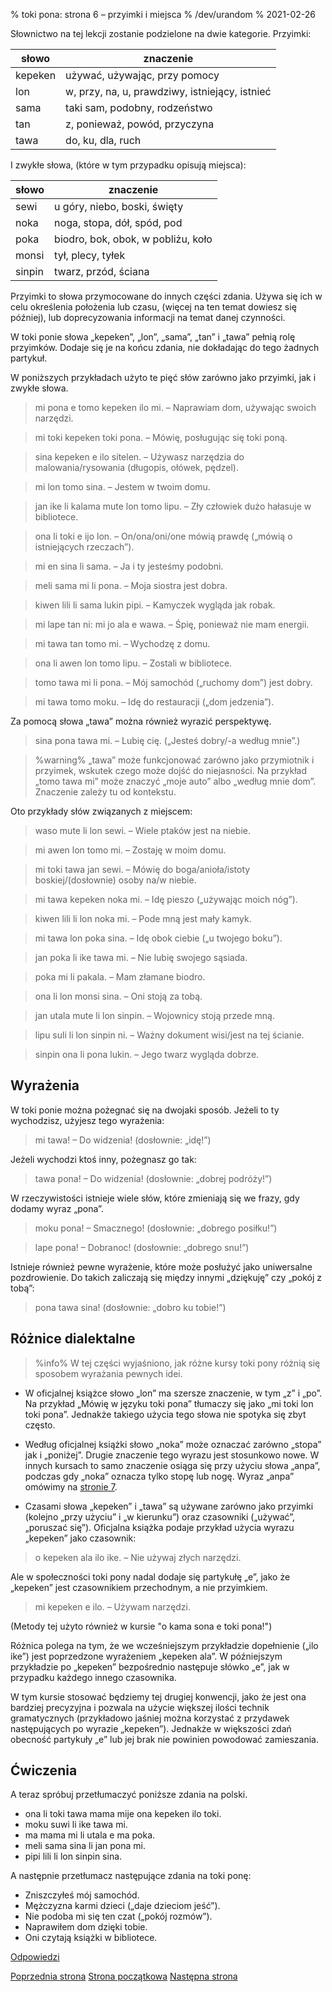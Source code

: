% toki pona: strona 6 – przyimki i miejsca
% /dev/urandom
% 2021-02-26

Słownictwo na tej lekcji zostanie podzielone na dwie kategorie. Przyimki:

| słowo | znaczenie |
|----|----|
| kepeken | używać, używając, przy pomocy |
| lon | w, przy, na, u, prawdziwy, istniejący, istnieć |
| sama | taki sam, podobny, rodzeństwo |
| tan | z, ponieważ, powód, przyczyna |
| tawa | do, ku, dla, ruch |

I zwykłe słowa, (które w tym przypadku opisują miejsca):

| słowo | znaczenie |
|----|----|
| sewi | u góry, niebo, boski, święty |
| noka | noga, stopa, dół, spód, pod |
| poka | biodro, bok, obok, w pobliżu, koło |
| monsi | tył, plecy, tyłek |
| sinpin | twarz, przód, ściana |

Przyimki to słowa przymocowane do innych części zdania. Używa się ich
w celu określenia położenia lub czasu, (więcej na ten temat dowiesz
się później), lub doprecyzowania informacji na temat danej czynności.

W toki ponie słowa „kepeken”, „lon”, „sama”, „tan” i „tawa” pełnią rolę
przyimków. Dodaje się je na końcu zdania, nie dokładając do tego żadnych
partykuł.

W poniższych przykładach użyto te pięć słów zarówno jako przyimki,
jak i zwykłe słowa.

> mi pona e tomo kepeken ilo mi. – Naprawiam dom, używając swoich narzędzi.

> mi toki kepeken toki pona. – Mówię, posługując się toki poną.

> sina kepeken e ilo sitelen. – Używasz narzędzia do malowania/rysowania
> (długopis, ołówek, pędzel).

> mi lon tomo sina. – Jestem w twoim domu.

> jan ike li kalama mute lon tomo lipu. – Zły człowiek dużo hałasuje
> w bibliotece.

> ona li toki e ijo lon. – On/ona/oni/one mówią prawdę („mówią o istniejących
> rzeczach”).

> mi en sina li sama. – Ja i ty jesteśmy podobni.

> meli sama mi li pona. – Moja siostra jest dobra.

> kiwen lili li sama lukin pipi. – Kamyczek wygląda jak robak.

> mi lape tan ni: mi jo ala e wawa. – Śpię, ponieważ nie mam energii.

> mi tawa tan tomo mi. – Wychodzę z domu.

> ona li awen lon tomo lipu. – Zostali w bibliotece.

> tomo tawa mi li pona. – Mój samochód („ruchomy dom”) jest dobry.

> mi tawa tomo moku. – Idę do restauracji („dom jedzenia”).

Za pomocą słowa „tawa” można również wyrazić perspektywę.

> sina pona tawa mi. – Lubię cię. („Jesteś dobry/-a według mnie”.)

> %warning%
> „tawa” może funkcjonować zarówno jako przymiotnik i przyimek, wskutek
czego może dojść do niejasności. Na przykład „tomo tawa mi” może znaczyć
„moje auto” albo „według mnie dom”. Znaczenie zależy tu od kontekstu.

Oto przykłady słów związanych z miejscem:

> waso mute li lon sewi. – Wiele ptaków jest na niebie.

> mi awen lon tomo mi. – Zostaję w moim domu.

> mi toki tawa jan sewi. – Mówię do boga/anioła/istoty boskiej/(dosłownie) osoby na/w niebie.

> mi tawa kepeken noka mi. – Idę pieszo („używając moich nóg”).

> kiwen lili li lon noka mi. – Pode mną jest mały kamyk.

> mi tawa lon poka sina. – Idę obok ciebie („u twojego boku”).

> jan poka li ike tawa mi. – Nie lubię swojego sąsiada.

> poka mi li pakala. – Mam złamane biodro.

> ona li lon monsi sina. – Oni stoją za tobą.

> jan utala mute li lon sinpin. – Wojownicy stoją przede mną.

> lipu suli li lon sinpin ni. – Ważny dokument wisi/jest na tej ścianie.

> sinpin ona li pona lukin. – Jego twarz wygląda dobrze.

## Wyrażenia

W toki ponie można pożegnać się na dwojaki sposób. Jeżeli to ty wychodzisz,
użyjesz tego wyrażenia:

> mi tawa! – Do widzenia! (dosłownie: „idę!”)

Jeżeli wychodzi ktoś inny, pożegnasz go tak:

> tawa pona! – Do widzenia! (dosłownie: „dobrej podróży!”)

W rzeczywistości istnieje wiele słów, które zmieniają się we frazy,
gdy dodamy wyraz „pona”.

> moku pona! – Smacznego! (dosłownie: „dobrego posiłku!”)

> lape pona! – Dobranoc! (dosłownie: „dobrego snu!”)

Istnieje również pewne wyrażenie, które może posłużyć jako uniwersalne
pozdrowienie. Do takich zaliczają się między innymi „dziękuję” czy
„pokój z tobą”:

> pona tawa sina! (dosłownie: „dobro ku tobie!”)

## Różnice dialektalne

> %info%
> W tej części wyjaśniono, jak różne kursy toki pony różnią się
> sposobem wyrażania pewnych idei.

* W oficjalnej książce słowo „lon” ma szersze znaczenie, w tym „z” i „po”.
Na przykład „Mówię w języku toki pona” tłumaczy się jako „mi toki lon toki pona”.
Jednakże takiego użycia tego słowa nie spotyka się zbyt często.

* Według oficjalnej książki słowo „noka” może oznaczać zarówno „stopa” jak i
„poniżej”. Drugie znaczenie tego wyrazu jest stosunkowo nowe. W innych kursach
to samo znaczenie osiąga się przy użyciu słowa „anpa”, podczas gdy „noka”
oznacza tylko stopę lub nogę. Wyraz „anpa” omówimy na [stronie 7](pl_7.html).

* Czasami słowa „kepeken” i „tawa” są używane zarówno jako przyimki (kolejno
„przy użyciu” i „w kierunku”) oraz czasowniki („używać”, „poruszać się”).
Oficjalna książka podaje przykład użycia wyrazu „kepeken” jako czasownik:

> o kepeken ala ilo ike. – Nie używaj złych narzędzi.

Ale w społeczności toki pony nadal dodaje się partykułę „e”, jako że „kepeken”
jest czasownikiem przechodnym, a nie przyimkiem.

> mi kepeken e ilo. – Używam narzędzi.

(Metody tej użyto również w kursie "o kama sona e toki pona!")

Różnica polega na tym, że we wcześniejszym przykładzie dopełnienie („ilo ike”)
jest poprzedzone wyrażeniem „kepeken ala”. W późniejszym przykładzie po „kepeken”
bezpośrednio następuje słówko „e”, jak w przypadku każdego innego czasownika.

W tym kursie stosować będziemy tej drugiej konwencji, jako że jest ona bardziej
precyzyjna i pozwala na użycie większej ilości technik gramatycznych (przykładowo
jaśniej można korzystać z przydawek następujących po wyrazie „kepeken”).
Jednakże w większości zdań obecność partykuły „e” lub jej brak nie powinien
powodować zamieszania.

## Ćwiczenia

A teraz spróbuj przetłumaczyć poniższe zdania na polski.

* ona li toki tawa mama mije ona kepeken ilo toki.
* moku suwi li ike tawa mi.
* ma mama mi li utala e ma poka.
* meli sama sina li jan pona mi.
* pipi lili li lon sinpin sina.

A następnie przetłumacz następujące zdania na toki ponę:

* Zniszczyłeś mój samochód.
* Mężczyzna karmi dzieci („daje dzieciom jeść”).
* Nie podoba mi się ten czat („pokój rozmów”).
* Naprawiłem dom dzięki tobie.
* Oni czytają książki w bibliotece.

[Odpowiedzi](pl_answers.html#p6)

[Poprzednia strona](pl_5.html) [Strona początkowa](pl_index.html) [Następna strona](pl_7.html)
